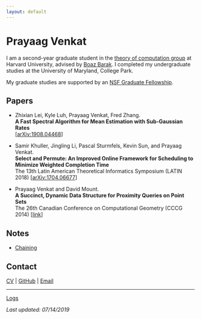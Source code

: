 ```yaml
---
layout: default
---
```


# Prayaag Venkat

I am a second-year graduate student in the [theory of computation group](https://toc.seas.harvard.edu/) at Harvard University, advised by [Boaz Barak](https://www.boazbarak.org/). I completed my undergraduate studies at the University of Maryland, College Park.

My graduate studies are supported by an [NSF Graduate Fellowship](https://www.nsfgrfp.org/).
## Papers
- Zhixian Lei, Kyle Luh, Prayaag Venkat, Fred Zhang.  
**A Fast Spectral Algorithm for Mean Estimation with Sub-Gaussian Rates**  
[[arXiv:1908.04468](https://arxiv.org/abs/1908.04468)]

- Samir Khuller, Jingling Li, Pascal Sturmfels, Kevin Sun, and Prayaag Venkat.  
**Select and Permute: An Improved Online Framework for Scheduling to Minimize Weighted Completion Time**  
The 13th Latin American Theoretical Informatics Symposium (LATIN 2018) [[arXiv:1704.06677](https://arxiv.org/abs/1704.06677)]

- Prayaag Venkat and David Mount.  
**A Succinct, Dynamic Data Structure for Proximity Queries on Point Sets**  
The 26th Canadian Conference on Computational Geometry (CCCG 2014) [[link](http://www.cccg.ca/proceedings/2014/papers/paper32.pdf)]

## Notes
- [Chaining](/chaining.html)

## Contact
[CV](/cv.pdf) | [GitHub](https://github.com/vprayaag) | [Email](mailto:pkvasv@gmail.com)

---
[Logs](/logs.md)

*Last updated: 07/14/2019*

